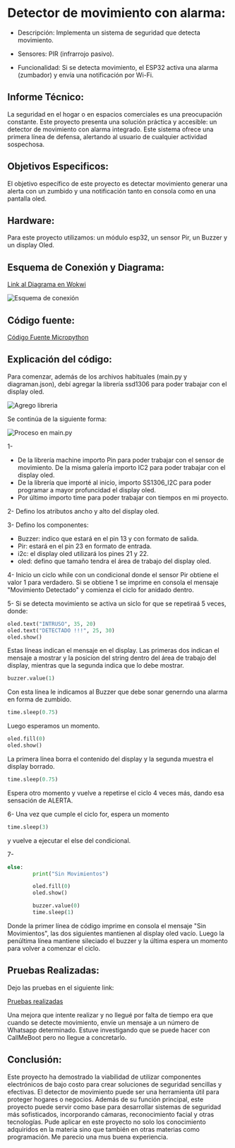 # Detector de movimiento con alarma:

* Descripción: Implementa un sistema de seguridad que detecta movimiento.

* Sensores: PIR (infrarrojo pasivo).
  
* Funcionalidad: Si se detecta movimiento, el ESP32 activa una alarma (zumbador) y envía una notificación por Wi-Fi.

## Informe Técnico:

La seguridad en el hogar o en espacios comerciales es una preocupación constante. Este proyecto presenta una solución práctica y accesible: un detector de movimiento con alarma integrado. Este sistema ofrece una primera línea de defensa, alertando al usuario de cualquier actividad sospechosa.

## Objetivos Especificos:

El objetivo específico de este proyecto es detectar movimiento generar una alerta con un zumbido y una notificación tanto en consola como en una pantalla oled.

## Hardware:

Para este proyecto utilizamos: un módulo esp32, un sensor Pir, un Buzzer y un display Oled.

## Esquema de Conexión y Diagrama:

[Link al Diagrama en Wokwi](https://wokwi.com/projects/408580463353840641)

![Esquema de conexión](https://firebasestorage.googleapis.com/v0/b/ciencia-de-datos-ispc.appspot.com/o/int%20prog%2Fdetector%20de%20mov.jpg?alt=media&token=d560f07f-295b-43d8-9cf3-0bb1b6185a16)

## Código fuente:

[Código Fuente Micropython](https://github.com/JulioMartin12/aproximacion-evidencia1/blob/main/Detector%20de%20Movimiento%20con%20Alarma/main.py)

## Explicación del código:

Para comenzar, además de los archivos habituales (main.py y diagraman.json), debí agregar la librería ssd1306 para poder trabajar con el display oled.

![Agrego libreria](https://firebasestorage.googleapis.com/v0/b/ciencia-de-datos-ispc.appspot.com/o/int%20prog%2F01.jpg?alt=media&token=5b01ae5a-ae19-4495-93f0-2f7863163438)

Se continúa de la siguiente forma:

![Proceso en main.py](https://firebasestorage.googleapis.com/v0/b/ciencia-de-datos-ispc.appspot.com/o/int%20prog%2F02.jpg?alt=media&token=5190342d-3694-4fbf-8021-c6e49f93edec)

1-

* De la librería machine importo Pin para poder trabajar con el sensor de movimiento. De la misma galería importo IC2 para poder trabajar con el display oled.
* De la librería que importé al inicio, importo SS1306_I2C para poder programar a mayor profuncidad el display oled.
* Por último importo time para poder trabajar con tiempos en mi proyecto.

2- Defino los atributos ancho y alto del display oled.

3- Defino los componentes:

* Buzzer: indico que estará en el pin 13 y con formato de salida.
* Pir: estará en el pin 23 en formato de entrada.
* i2c: el display oled utilizará los pines 21 y 22.
* oled: defino que tamaño tendra el área de trabajo del display oled.

4- Inicio un ciclo while con un condicional donde el sensor Pir obtiene el valor 1 para verdadero. Si se obtiene 1 se imprime en consola el mensaje "Movimiento Detectado" y comienza el ciclo for anidado dentro.

5- Si se detecta movimiento se activa un siclo for que se repetiraá 5 veces, donde:

```python
oled.text("INTRUSO", 35, 20)
oled.text("DETECTADO !!!", 25, 30)
oled.show() 
```

Estas líneas indican el mensaje en el display. Las primeras dos indican el mensaje a mostrar y la posicion del string dentro del área de trabajo del display, mientras que la segunda indica que lo debe mostrar.

```python
buzzer.value(1)
```

Con esta línea le indicamos al Buzzer que debe sonar generndo una alarma en forma de zumbido.

```python
time.sleep(0.75) 
```
Luego esperamos un momento.

```python
oled.fill(0)  
oled.show() 
```
La primera línea borra el contenido del display y la segunda muestra el display borrado.
```python
time.sleep(0.75) 
```
Espera otro momento y vuelve a repetirse el ciclo 4 veces más, dando esa sensación de ALERTA.

6- Una vez que cumple el ciclo for, espera un momento
```python
time.sleep(3) 
```
y vuelve a ejecutar el else del condicional.

7-

```python
else:
        print("Sin Movimientos")

        oled.fill(0)
        oled.show()

        buzzer.value(0)
        time.sleep(1) 
```
Donde la primer línea de código imprime en consola el mensaje "Sin Movimientos", las dos siguientes mantienen al display oled vacío. Luego la penúltima línea mantiene sileciado el buzzer y la última espera un momento para volver a comenzar el ciclo.

## Pruebas Realizadas:

Dejo las pruebas en el siguiente link:

[Pruebas realizadas](https://firebasestorage.googleapis.com/v0/b/ciencia-de-datos-ispc.appspot.com/o/int%20prog%2Fprueba%20detector%20de%20movimiento.mp4?alt=media&token=d871fef8-e919-4de8-92d1-472b3e90dd81)

Una mejora que intente realizar y no llegué por falta de tiempo era que cuando se detecte movimiento, envíe un mensaje a un número de Whatsapp determinado. Estuve investigando que se puede hacer con CallMeBoot pero no llegue a concretarlo.

## Conclusión:

Este proyecto ha demostrado la viabilidad de utilizar componentes electrónicos de bajo costo para crear soluciones de seguridad sencillas y efectivas. El detector de movimiento puede ser una herramienta útil para proteger hogares o negocios. Además de su función principal, este proyecto puede servir como base para desarrollar sistemas de seguridad más sofisticados, incorporando cámaras, reconocimiento facial y otras tecnologías. Pude aplicar en este proyecto no solo los conocimiento adquiridos en la materia sino que también en otras materias como programación.
Me parecio una mus buena experiencia.
